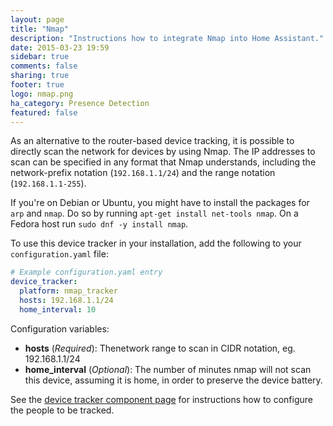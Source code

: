 ```yaml
---
layout: page
title: "Nmap"
description: "Instructions how to integrate Nmap into Home Assistant."
date: 2015-03-23 19:59
sidebar: true
comments: false
sharing: true
footer: true
logo: nmap.png
ha_category: Presence Detection
featured: false
---
```



As an alternative to the router-based device tracking, it is possible to directly scan the network for devices by using Nmap. The IP addresses to scan can be specified in any format that Nmap understands, including the network-prefix notation (`192.168.1.1/24`) and the range notation (`192.168.1.1-255`).

If you're on Debian or Ubuntu, you might have to install the packages for `arp` and `nmap`. Do so by running `apt-get install net-tools nmap`. On a Fedora host run `sudo dnf -y install nmap`. 

To use this device tracker in your installation, add the following to your `configuration.yaml` file:

```yaml
# Example configuration.yaml entry
device_tracker:
  platform: nmap_tracker
  hosts: 192.168.1.1/24
  home_interval: 10
```

Configuration variables:

- **hosts** (*Required*): Thenetwork range to scan in CIDR notation, eg. 192.168.1.1/24
- **home_interval** (*Optional*): The number of minutes nmap will not scan this device, assuming it is home, in order to preserve the device battery.

See the [device tracker component page](/components/device_tracker/) for instructions how to configure the people to be tracked.
